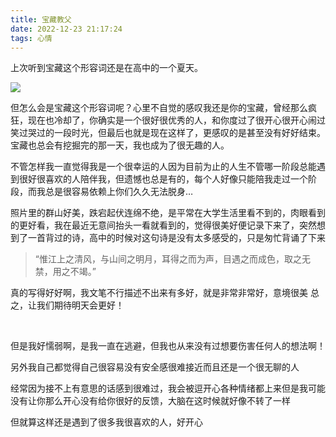 ```yaml
---
title: 宝藏教父
date: 2022-12-23 21:17:24
tags: 心情
---
```


上次听到宝藏这个形容词还是在高中的一个夏天。

![](https://jgox-image-1316409677.cos.ap-guangzhou.myqcloud.com/blog/IMG_0160.jpg)

<!-- more -->

但怎么会是宝藏这个形容词呢？心里不自觉的感叹我还是你的宝藏，曾经那么疯狂，现在也冷却了，你确实是一个很好很优秀的人，和你度过了很开心很开心闹过笑过哭过的一段时光，但最后也就是现在这样了，更感叹的是甚至没有好好结束。宝藏也总会有挖掘完的那一天，我也成为了很无趣的人。  

不管怎样我一直觉得我是一个很幸运的人因为目前为止的人生不管哪一阶段总能遇到很好很喜欢的人陪伴我，但遗憾也总是有的，每个人好像只能陪我走过一个阶段，而我总是很容易依赖上你们久久无法脱身…

照片里的群山好美，跌宕起伏连绵不绝，是平常在大学生活里看不到的，肉眼看到的更好看，我在最近无意间抬头一看就看到的，觉得很美好便记录下来了，突然想到了一首背过的诗，高中的时候对这句诗是没有太多感受的，只是匆忙背诵了下来

> “惟江上之清风，与山间之明月，耳得之而为声，目遇之而成色，取之无禁，用之不竭。”  

真的写得好好啊，我文笔不行描述不出来有多好，就是非常非常好，意境很美
总之，让我们期待明天会更好！

&nbsp;
&nbsp;
&nbsp;
&nbsp;
&nbsp;
&nbsp;
&nbsp;
&nbsp;
&nbsp;

但是我好懦弱啊，是我一直在逃避，但我也从来没有过想要伤害任何人的想法啊！

另外我自己都觉得自己很容易没有安全感很难接近而且还是一个很无聊的人

经常因为接不上有意思的话感到很难过，我会被逗开心各种情绪都上来但是我可能没有让你那么开心没有给你很好的反馈，大脑在这时候就好像不转了一样

但就算这样还是遇到了很多我很喜欢的人，好开心

